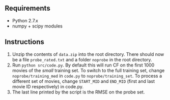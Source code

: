 Requirements
------------

* Python 2.7.x
* numpy + scipy modules


Instructions
------------

1. Unzip the contents of `data.zip` into the root directory. There should now be a file `probe_rated.txt` and a folder `noprobe` in the root directory.
2. Run `python src/code.py`. By default this will run CF on the first 1000 movies of the *small* training set. To switch to the full training set, change `noprobe/training_med` in `code.py` to `noprobe/training_set`. To process a different set of movies, change `START_MID` and `END_MID` (first and last movie ID respectively) in code.py.
3. The last line printed by the script is the RMSE on the probe set.
